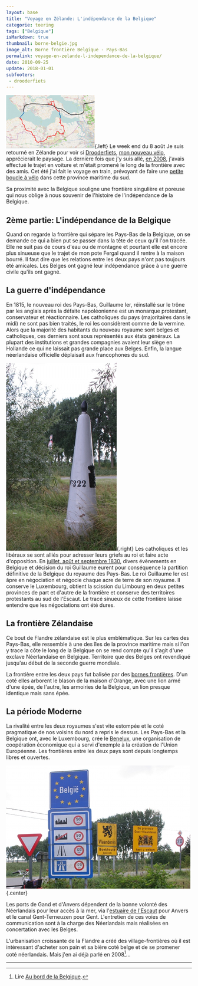 ```yaml
---
layout: base
title: "Voyage en Zélande: L'indépendance de la Belgique"
categorie: toering
tags: ["Belgique"]
isMarkdown: true
thumbnail: borne-belgie.jpg
image_alt: Borne frontière Belgique - Pays-Bas
permalink: voyage-en-zelande-l-independance-de-la-belgique/
date: 2010-09-25
update: 2018-01-01
subfooters:
 - drooderfiets
---
```


![Tour de Zélande](carte-tour-zelande_s.jpg){.left} Le week end du 8 août Je suis retourné en Zélande pour voir si [Drooderfiets](https://pixelfed.social/drooderfiets), [mon nouveau vélo](/drooderfiets-mon-nouveau-velo/), apprécierait le paysage. La dernière fois que j'y suis allé, [en 2008](/au-bord-de-la-belgique), j'avais effectué le trajet en voiture et m'était promené le long de la frontière avec des amis. Cet été j'ai fait le voyage en train, prévoyant de faire une [petite boucle à vélo](http://www.facebook.com/photo.php?pid=501696&fbid=1248303986569&id=1798535697) dans cette province maritime du sud.

Sa proximité avec la Belgique souligne une frontière singulière et poreuse qui nous oblige à nous souvenir de l'histoire de l'indépendance de la Belgique.


## 2ème partie: L'indépendance de la Belgique

<!--excerpt-->

Quand on regarde la frontière qui sépare les Pays-Bas de la Belgique, on se demande ce qui a bien put se passer dans la tête de ceux qu'il l'on tracée. Elle ne suit pas de cours d'eau ou de montagne et pourtant elle est encore plus sinueuse que le trajet de mon pote Fergal quand il rentre à la maison bourré. Il faut dire que les relations entre les deux pays n'ont pas toujours été amicales. Les Belges ont gagné leur indépendance grâce à une guerre civile qu'ils ont gagné. 

## La guerre d'indépendance

En 1815, le nouveau roi des Pays-Bas, Guillaume Ier, réinstallé sur le trône par les anglais après la défaite napoléonienne est un monarque protestant, conservateur et réactionnaire. Les catholiques du pays (majoritaires dans le midi) ne sont pas bien traités, le roi les considèrent comme de la vermine. Alors que la majorité des habitants du nouveau royaume sont belges et catholiques, ces derniers sont sous représentés aux états généraux. La plupart des institutions et grandes compagnies avaient leur siège en Hollande ce qui ne laissait pas grande place aux Belges. Enfin, la langue néerlandaise officielle déplaisait aux francophones du sud.

![Borne frontière Belgique - Pays-Bas](borne-belgie.jpg){.right}
Les catholiques et les libéraux se sont alliés pour adresser leurs griefs au roi et faire acte d'opposition. En [juillet, août et septembre 1830](http://fr.wikipedia.org/wiki/R%C3%A9volution_belge), divers évènements en Belgique et décision du roi Guillaume eurent pour conséquence  la partition définitive de la Belgique du royaume des Pays-Bas. Le roi Guillaume Ier est âpre en négociation et négocie chaque acre de terre de son royaume. Il conserve le Luxembourg, obtient la scission du Limbourg en deux petites provinces de part et d'autre de la frontière et conserve des territoires protestants au sud de l'Escaut. Le tracé sinueux de cette frontière laisse entendre que les négociations ont été dures.

## La frontière Zélandaise

Ce bout de Flandre zélandaise est le plus emblématique. Sur les cartes des Pays-Bas, elle ressemble à une des îles de la province maritime mais si l'on y trace la côte le long de la Belgique on se rend compte qu'il s'agit d'une exclave Néerlandaise en Belgique. Territoire que des Belges ont revendiqué jusqu'au début de la seconde guerre mondiale.

La frontière entre les deux pays fut balisée par des [bornes frontières](http://fr.wikipedia.org/wiki/Borne_fronti%C3%A8re). D'un coté elles arborent le blason de la maison d'Orange, avec une lion armé d'une épée, de l'autre, les armoiries de la Belgique, un lion presque identique mais sans épée.

## La période Moderne

La rivalité entre les deux royaumes s'est vite estompée et le coté pragmatique de nos voisins du nord a repris le dessus. Les Pays-Bas et la Belgique ont, avec le Luxembourg, crée le [Benelux](https://fr.wikipedia.org/wiki/Benelux), une organisation de coopération économique qui a servi d'exemple à la création de l'Union Européenne. Les frontières entre les deux pays sont depuis longtemps libres et ouvertes. 

![Frontière Belge](panneaux-belgie.jpg){.center}

Les ports de Gand et d'Anvers dépendent de la bonne volonté des Néerlandais pour leur accès à la mer, via l'[estuaire de l'Escaut](/voyage-en-zelande-traverser-l-escaut) pour Anvers et le canal Gent-Terneuzen pour Gent. L'entretien de ces voies de communication sont à la charge des Néerlandais mais réalisées en concertation avec les Belges. 

L'urbanisation croissante de la Flandre a créé des village-frontières où il est intéressant d'acheter son pain et sa bière coté belge et de se promener coté néerlandais. Mais j'en ai déjà parlé en 2008[^1]...

---
[^1]: Lire [Au bord de la Belgique](/au-bord-de-la-belgique).
